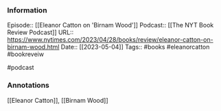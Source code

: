 ### Information

Episode:: [[Eleanor Catton on 'Birnam Wood']]
Podcast:: [[The NYT Book Review Podcast]]
URL:: https://www.nytimes.com/2023/04/28/books/review/eleanor-catton-on-birnam-wood.html
Date:: [[2023-05-04]]
Tags:: #books #eleanorcatton #bookreveiw

#podcast


### Annotations

[[Eleanor Catton]], [[Birnam Wood]]
